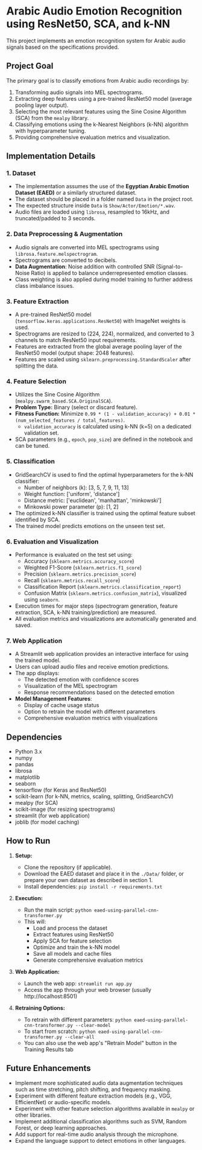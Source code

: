 # Arabic Audio Emotion Recognition using ResNet50, SCA, and k-NN

This project implements an emotion recognition system for Arabic audio signals based on the specifications provided.

## Project Goal

The primary goal is to classify emotions from Arabic audio recordings by:
1.  Transforming audio signals into MEL spectrograms.
2.  Extracting deep features using a pre-trained ResNet50 model (average pooling layer output).
3.  Selecting the most relevant features using the Sine Cosine Algorithm (SCA) from the `mealpy` library.
4.  Classifying emotions using the k-Nearest Neighbors (k-NN) algorithm with hyperparameter tuning.
5.  Providing comprehensive evaluation metrics and visualization.

## Implementation Details

### 1. Dataset
-   The implementation assumes the use of the **Egyptian Arabic Emotion Dataset (EAED)** or a similarly structured dataset.
-   The dataset should be placed in a folder named `Data` in the project root.
-   The expected structure inside `Data` is `Show/Actor/Emotion/*.wav`.
-   Audio files are loaded using `librosa`, resampled to 16kHz, and truncated/padded to 3 seconds.

### 2. Data Preprocessing & Augmentation
-   Audio signals are converted into MEL spectrograms using `librosa.feature.melspectrogram`.
-   Spectrograms are converted to decibels.
-   **Data Augmentation**: Noise addition with controlled SNR (Signal-to-Noise Ratio) is applied to balance underrepresented emotion classes.
-   Class weighting is also applied during model training to further address class imbalance issues.

### 3. Feature Extraction
-   A pre-trained ResNet50 model (`tensorflow.keras.applications.ResNet50`) with ImageNet weights is used.
-   Spectrograms are resized to (224, 224), normalized, and converted to 3 channels to match ResNet50 input requirements.
-   Features are extracted from the global average pooling layer of the ResNet50 model (output shape: 2048 features).
-   Features are scaled using `sklearn.preprocessing.StandardScaler` after splitting the data.

### 4. Feature Selection
-   Utilizes the Sine Cosine Algorithm (`mealpy.swarm_based.SCA.OriginalSCA`).
-   **Problem Type:** Binary (select or discard feature).
-   **Fitness Function:** Minimize `0.99 * (1 - validation_accuracy) + 0.01 * (num_selected_features / total_features)`.
    -   `validation_accuracy` is calculated using k-NN (k=5) on a dedicated validation set.
-   SCA parameters (e.g., `epoch`, `pop_size`) are defined in the notebook and can be tuned.

### 5. Classification
-   GridSearchCV is used to find the optimal hyperparameters for the k-NN classifier:
    -   Number of neighbors (k): [3, 5, 7, 9, 11, 13]
    -   Weight function: ['uniform', 'distance']
    -   Distance metric: ['euclidean', 'manhattan', 'minkowski']
    -   Minkowski power parameter (p): [1, 2]
-   The optimized k-NN classifier is trained using the optimal feature subset identified by SCA.
-   The trained model predicts emotions on the unseen test set.

### 6. Evaluation and Visualization
-   Performance is evaluated on the test set using:
    -   Accuracy (`sklearn.metrics.accuracy_score`)
    -   Weighted F1-Score (`sklearn.metrics.f1_score`)
    -   Precision (`sklearn.metrics.precision_score`)
    -   Recall (`sklearn.metrics.recall_score`)
    -   Classification Report (`sklearn.metrics.classification_report`)
    -   Confusion Matrix (`sklearn.metrics.confusion_matrix`), visualized using `seaborn`.
-   Execution times for major steps (spectrogram generation, feature extraction, SCA, k-NN training/prediction) are measured.
-   All evaluation metrics and visualizations are automatically generated and saved.

### 7. Web Application
-   A Streamlit web application provides an interactive interface for using the trained model.
-   Users can upload audio files and receive emotion predictions.
-   The app displays:
    -   The detected emotion with confidence scores
    -   Visualization of the MEL spectrogram
    -   Response recommendations based on the detected emotion
-   **Model Management Features**:
    -   Display of cache usage status
    -   Option to retrain the model with different parameters
    -   Comprehensive evaluation metrics with visualizations

## Dependencies

-   Python 3.x
-   numpy
-   pandas
-   librosa
-   matplotlib
-   seaborn
-   tensorflow (for Keras and ResNet50)
-   scikit-learn (for k-NN, metrics, scaling, splitting, GridSearchCV)
-   mealpy (for SCA)
-   scikit-image (for resizing spectrograms)
-   streamlit (for web application)
-   joblib (for model caching)

## How to Run

1.  **Setup:**
    -   Clone the repository (if applicable).
    -   Download the EAED dataset and place it in the `./Data/` folder, or prepare your own dataset as described in section 1.
    -   Install dependencies: `pip install -r requirements.txt`

2.  **Execution:**
    -   Run the main script: `python eaed-using-parallel-cnn-transformer.py`
    -   This will:
        -   Load and process the dataset
        -   Extract features using ResNet50
        -   Apply SCA for feature selection
        -   Optimize and train the k-NN model
        -   Save all models and cache files
        -   Generate comprehensive evaluation metrics

3.  **Web Application:**
    -   Launch the web app: `streamlit run app.py`
    -   Access the app through your web browser (usually http://localhost:8501)

4.  **Retraining Options:**
    -   To retrain with different parameters: `python eaed-using-parallel-cnn-transformer.py --clear-model`
    -   To start from scratch: `python eaed-using-parallel-cnn-transformer.py --clear-all`
    -   You can also use the web app's "Retrain Model" button in the Training Results tab

## Future Enhancements

-   Implement more sophisticated audio data augmentation techniques such as time stretching, pitch shifting, and frequency masking.
-   Experiment with different feature extraction models (e.g., VGG, EfficientNet) or audio-specific models.
-   Experiment with other feature selection algorithms available in `mealpy` or other libraries.
-   Implement additional classification algorithms such as SVM, Random Forest, or deep learning approaches.
-   Add support for real-time audio analysis through the microphone.
-   Expand the language support to detect emotions in other languages.
